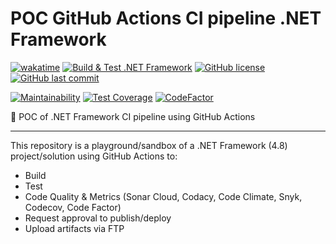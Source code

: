 # POC GitHub Actions CI pipeline .NET Framework

[![wakatime](https://wakatime.com/badge/github/GuilhermeStracini/POC-GHActions-CI-NetFramework.svg)](https://wakatime.com/badge/github/GuilhermeStracini/POC-GHActions-CI-NetFramework)
[![Build & Test .NET Framework](https://github.com/GuilhermeStracini/POC-GHActions-CI-NetFramework/actions/workflows/build.yml/badge.svg)](https://github.com/GuilhermeStracini/POC-GHActions-CI-NetFramework/actions/workflows/build.yml)
[![GitHub license](https://img.shields.io/github/license/GuilhermeStracini/POC-GHActions-CI-NetFramework)](https://github.com/GuilhermeStracini/POC-GHActions-CI-NetFramework)
[![GitHub last commit](https://img.shields.io/github/last-commit/GuilhermeStracini/POC-GHActions-CI-NetFramework)](https://github.com/GuilhermeStracini/POC-GHActions-CI-NetFramework)

[![Maintainability](https://api.codeclimate.com/v1/badges/83c1d6f45041d9d67d30/maintainability)](https://codeclimate.com/github/GuilhermeStracini/POC-GHActions-CI-NetFramework/maintainability)
[![Test Coverage](https://api.codeclimate.com/v1/badges/83c1d6f45041d9d67d30/test_coverage)](https://codeclimate.com/github/GuilhermeStracini/POC-GHActions-CI-NetFramework/test_coverage)
[![CodeFactor](https://www.codefactor.io/repository/github/GuilhermeStracini/POC-GHActions-CI-NetFramework/badge)](https://www.codefactor.io/repository/github/GuilhermeStracini/POC-GHActions-CI-NetFramework)

🔬 POC of .NET Framework CI pipeline using GitHub Actions

---

This repository is a playground/sandbox of a .NET Framework (4.8) project/solution using GitHub Actions to: 

- Build
- Test
- Code Quality & Metrics (Sonar Cloud, Codacy, Code Climate, Snyk, Codecov, Code Factor)
- Request approval to publish/deploy
- Upload artifacts via FTP
